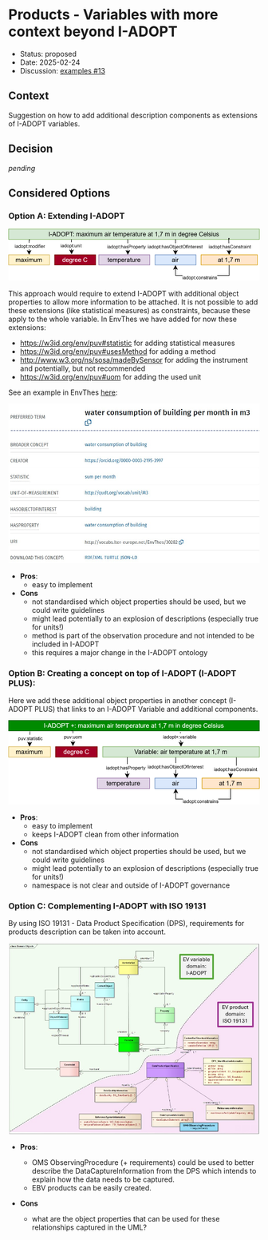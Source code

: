 # Products - Variables with more context beyond I-ADOPT

* Status: proposed
* Date: 2025-02-24
* Discussion: [examples #13](https://github.com/i-adopt/examples/issues/13)

## Context

Suggestion on how to add additional description components as extensions of I-ADOPT variables. 

## Decision

*pending*

## Considered Options

### Option A: Extending I-ADOPT 

![I-ADOPT Plus](002/002A.drawio.svg)

This approach would require to extend I-ADOPT with additional object properties to allow more information to be attached. It is not possible to add these extensions (like statistical measures) as constraints, because these apply to the whole variable. 
In EnvThes we have added for now these extensions:
* https://w3id.org/env/puv#statistic for adding statistical measures
* https://w3id.org/env/puv#usesMethod for adding a method
* http://www.w3.org/ns/sosa/madeBySensor for adding the instrument and potentially, but not recommended
* https://w3id.org/env/puv#uom for adding the used unit

See an example in EnvThes [here](http://vocabs.lter-europe.net/EnvThes/30282):

![I-ADOPT PLUS implemented in Envthes](002/EnvThes_I-ADOPT_plus.jpg)

* **Pros**:
  * easy to implement
* **Cons**
  * not standardised which object properties should be used, but we could write guidelines
  * might lead potentially to an explosion of descriptions (especially true for units!)
  * method is part of the observation procedure and not intended to be included in I-ADOPT
  * this requires a major change in the I-ADOPT ontology

### Option B: Creating a concept on top of I-ADOPT (I-ADOPT PLUS):

Here we add these additional object properties in another concept (I-ADOPT PLUS) that links to an I-ADOPT Variable and additional components.

![I-ADOPT Plus](002/option002B.drawio.svg)

* **Pros**:
  * easy to implement
  * keeps I-ADOPT clean from other information
* **Cons**
  * not standardised which object properties should be used, but we could write guidelines
  * might lead potentially to an explosion of descriptions (especially true for units!)
  * namespace is not clear and outside of I-ADOPT governance

### Option C: Complementing I-ADOPT with ISO 19131 

By using ISO 19131 - Data Product Specification (DPS), requirements for products description can be taken into account.

![Product](002/Product.jpg)

* **Pros**:
  * OMS ObservingProcedure (+ requirements) could be used to better describe the DataCaptureInformation from the DPS which intends to explain how the data needs to be captured.
  * EBV products can be easily created.
    
* **Cons**
  * what are the object properties that can be used for these relationships captured in the UML?
    
